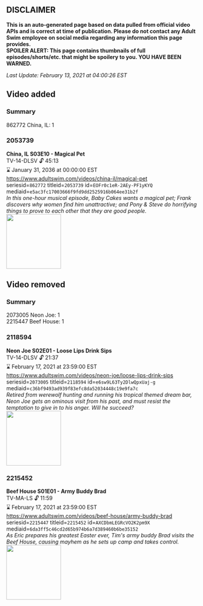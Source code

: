 ## DISCLAIMER
**This is an auto-generated page based on data pulled from official video APIs and is correct at time of publication. Please do not contact any Adult Swim employee on social media regarding any information this page provides.**  
**SPOILER ALERT: This page contains thumbnails of full episodes/shorts/etc. that might be spoilery to you. YOU HAVE BEEN WARNED.**  

_Last Update: February 13, 2021 at 04:00:26 EST_
## Video added
### Summary
862772 China, IL: 1  
### 2053739
**China, IL S03E10 - Magical Pet**  
TV-14-DLSV 🔓 45:13  
⌛ January 31, 2036 at 00:00:00 EST  
https://www.adultswim.com/videos/china-il/magical-pet  
seriesid=`862772` titleid=`2053739` id=`EOFr0c1eR-2AEy-PF1yKYQ` mediaid=`e5ac3fc17003666f9fd9dd2525916b064ee31b2f`  
_In this one-hour musical episode, Baby Cakes wants a magical pet; Frank discovers why women find him unattractive; and Pony & Steve do horrifying things to prove to each other that they are good people._  
<a href="https://media.cdn.adultswim.com/uploads/20200302/thumbnails/2_2032173146-chinail_308_dup-20150612_cut.jpg"><img src="https://media.cdn.adultswim.com/uploads/20200302/thumbnails/2_2032173146-chinail_308_dup-20150612_cut.jpg" height="144px" /></a>
## Video removed
### Summary
2073005 Neon Joe: 1  
2215447 Beef House: 1  
### 2118594
**Neon Joe S02E01 - Loose Lips Drink Sips**  
TV-14-DLSV 🔓 21:37  
⌛ February 17, 2021 at 23:59:00 EST  
https://www.adultswim.com/videos/neon-joe/loose-lips-drink-sips  
seriesid=`2073005` titleid=`2118594` id=`e6sw9L63Ty2DlwQpxUaj-g` mediaid=`c36bf9493ad939f83efc8da52034448c19e9fa7c`  
_Retired from werewolf hunting and running his tropical themed dream bar, Neon Joe gets an ominous visit from his past, and must resist the temptation to give in to his anger. Will he succeed?_  
<a href="https://media.cdn.adultswim.com/uploads/20200312/thumbnails/2_203121146250-neonjoe_201_dup-20170425.jpg"><img src="https://media.cdn.adultswim.com/uploads/20200312/thumbnails/2_203121146250-neonjoe_201_dup-20170425.jpg" height="144px" /></a>
### 2215452
**Beef House S01E01 - Army Buddy Brad**  
TV-MA-LS 🔓 11:59  
⌛ February 17, 2021 at 23:59:00 EST  
https://www.adultswim.com/videos/beef-house/army-buddy-brad  
seriesid=`2215447` titleid=`2215452` id=`AXCDbmLEGRcVO2K2pm9X` mediaid=`6da3ff5c46cd2d65b974b6a7d389460b6be35152`  
_As Eric prepares his greatest Easter ever, Tim's army buddy Brad visits the Beef House, causing mayhem as he sets up camp and takes control._  
<a href="https://media.cdn.adultswim.com/uploads/20200226/thumbnails/2_20226163947-BeefHouse_105_dup-20200106.jpg"><img src="https://media.cdn.adultswim.com/uploads/20200226/thumbnails/2_20226163947-BeefHouse_105_dup-20200106.jpg" height="144px" /></a>
